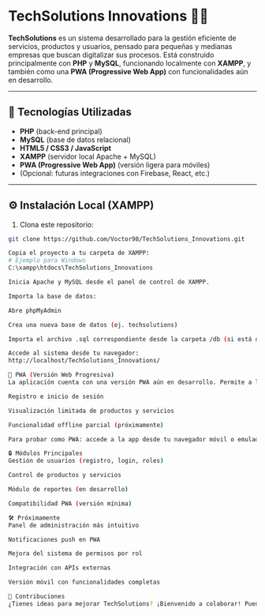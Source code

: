 # TechSolutions Innovations 💼✨

**TechSolutions** es un sistema desarrollado para la gestión eficiente de servicios, productos y usuarios, pensado para pequeñas y medianas empresas que buscan digitalizar sus procesos. Está construido principalmente con **PHP** y **MySQL**, funcionando localmente con **XAMPP**, y también como una **PWA (Progressive Web App)** con funcionalidades aún en desarrollo.

---

## 🧰 Tecnologías Utilizadas

- **PHP** (back-end principal)
- **MySQL** (base de datos relacional)
- **HTML5 / CSS3 / JavaScript**
- **XAMPP** (servidor local Apache + MySQL)
- **PWA (Progressive Web App)** (versión ligera para móviles)
- (Opcional: futuras integraciones con Firebase, React, etc.)

---

## ⚙️ Instalación Local (XAMPP)

1. Clona este repositorio:

```bash
git clone https://github.com/Voctor98/TechSolutions_Innovations.git

Copia el proyecto a tu carpeta de XAMPP:
# Ejemplo para Windows
C:\xampp\htdocs\TechSolutions_Innovations

Inicia Apache y MySQL desde el panel de control de XAMPP.

Importa la base de datos:

Abre phpMyAdmin

Crea una nueva base de datos (ej. techsolutions)

Importa el archivo .sql correspondiente desde la carpeta /db (si está disponible)

Accede al sistema desde tu navegador:
http://localhost/TechSolutions_Innovations/

📱 PWA (Versión Web Progresiva)
La aplicación cuenta con una versión PWA aún en desarrollo. Permite a los usuarios realizar acciones básicas desde su dispositivo móvil:

Registro e inicio de sesión

Visualización limitada de productos y servicios

Funcionalidad offline parcial (próximamente)

Para probar como PWA: accede a la app desde tu navegador móvil o emulador y selecciona "Agregar a pantalla de inicio".

🔒 Módulos Principales
Gestión de usuarios (registro, login, roles)

Control de productos y servicios

Módulo de reportes (en desarrollo)

Compatibilidad PWA (versión mínima)

🛠 Próximamente
Panel de administración más intuitivo

Notificaciones push en PWA

Mejora del sistema de permisos por rol

Integración con APIs externas

Versión móvil con funcionalidades completas

🙌 Contribuciones
¿Tienes ideas para mejorar TechSolutions? ¡Bienvenido a colaborar! Puedes abrir un issue, proponer nuevas funcionalidades o hacer un pull request.
